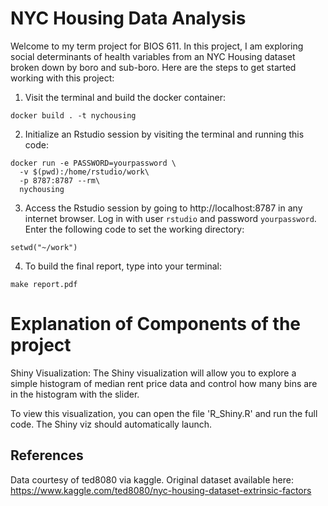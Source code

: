 NYC Housing Data Analysis
==========================
Welcome to my term project for BIOS 611. In this project, I am exploring social determinants of health variables from an NYC Housing dataset broken down by boro and sub-boro. Here are the steps to get started working with this project: 

1. Visit the terminal and build the docker container:

```
docker build . -t nychousing
```

2. Initialize an Rstudio session by visiting the terminal and running this code:

```
docker run -e PASSWORD=yourpassword \
  -v $(pwd):/home/rstudio/work\
  -p 8787:8787 --rm\
  nychousing
```
3. Access the Rstudio session by going to http://localhost:8787 in any internet browser. Log in with user `rstudio` and password `yourpassword`. Enter the following code to set the working directory:

```
setwd("~/work")
```

4. To build the final report, type into your terminal:
```
make report.pdf
```

Explanation of Components of the project
=========================

Shiny Visualization:
The Shiny visualization will allow you to explore a simple histogram of median rent price data and control how many bins are in the histogram with the slider.

To view this visualization, you can open the file 'R_Shiny.R' and run the full code. The Shiny viz should automatically launch. 

References
----------
Data courtesy of ted8080 via kaggle. Original dataset available here:
https://www.kaggle.com/ted8080/nyc-housing-dataset-extrinsic-factors

